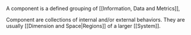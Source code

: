 A component is a defined grouping of [[Information, Data and Metrics]], 

Component are collections of internal and/or external behaviors. 
They are usually [[Dimension and Space|Regions]] of a larger [[System]]. 